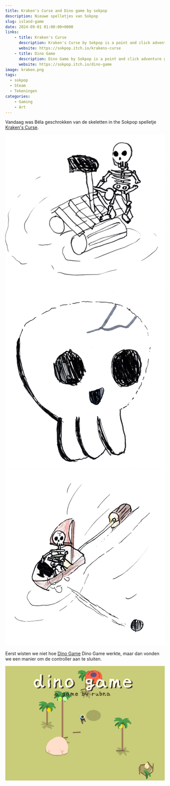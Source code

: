 ```yaml
---
title: Kraken's Curse and Dino game by sokpop
description: Nieuwe spelletjes van Sokpop
slug: island-game
date: 2024-09-01 01:00:00+0000
links:
    - title: Kraken's Curse
      description: Kraken's Curse by Sokpop is a point and click adventure game
      website: https://sokpop.itch.io/krakens-curse
    - title: Dino Game
      description: Dino Game by Sokpop is a point and click adventure game
      website: https://sokpop.itch.io/dino-game
image: kraken.png
tags:
  - sokpop
  - Steam
  - Tekeningen
categories:
    - Gaming
    - Art
---
```


Vandaag was Béla geschrokken van de skeletten in the Sokpop spelletje <a target="_blank" href="https://sokpop.itch.io/krakens-curse">Kraken's Curse</a>.

![](kraken_0.jpg "Kraken's curse drawing 1") ![](kraken_1.jpg "Kraken's curse drawing 2") ![](kraken_2.jpg "Kraken's curse drawing 3")

Eerst wisten we niet hoe <a target="_blank" href="https://sokpop.itch.io/dino-game">Dino Game</a> Dino Game werkte, maar dan vonden we een manier om de controller aan te sluiten.

![](dino.png "Dino Game")
